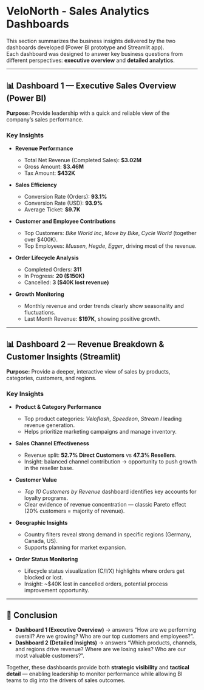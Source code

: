# VeloNorth - Sales Analytics Dashboards

This section summarizes the business insights delivered by the two dashboards developed (Power BI prototype and Streamlit app).  
Each dashboard was designed to answer key business questions from different perspectives: **executive overview** and **detailed analytics**.

---

## 📊 Dashboard 1 — Executive Sales Overview (Power BI)

**Purpose:** Provide leadership with a quick and reliable view of the company’s sales performance.  

### Key Insights
- **Revenue Performance**  
  - Total Net Revenue (Completed Sales): **$3.02M**  
  - Gross Amount: **$3.46M**  
  - Tax Amount: **$432K**  

- **Sales Efficiency**  
  - Conversion Rate (Orders): **93.1%**  
  - Conversion Rate (USD): **93.9%**  
  - Average Ticket: **$9.7K**  

- **Customer and Employee Contributions**  
  - Top Customers: *Bike World Inc*, *Move by Bike*, *Cycle World* (together over $400K).  
  - Top Employees: *Mussen*, *Hegde*, *Egger*, driving most of the revenue.  

- **Order Lifecycle Analysis**  
  - Completed Orders: **311**  
  - In Progress: **20 ($150K)**  
  - Cancelled: **3 ($40K lost revenue)**  

- **Growth Monitoring**  
  - Monthly revenue and order trends clearly show seasonality and fluctuations.  
  - Last Month Revenue: **$197K**, showing positive growth.  

---

## 📊 Dashboard 2 — Revenue Breakdown & Customer Insights (Streamlit)

**Purpose:** Provide a deeper, interactive view of sales by products, categories, customers, and regions.  

### Key Insights
- **Product & Category Performance**  
  - Top product categories: *Veloflash*, *Speedeon*, *Stream I* leading revenue generation.  
  - Helps prioritize marketing campaigns and manage inventory.  

- **Sales Channel Effectiveness**  
  - Revenue split: **52.7% Direct Customers** vs **47.3% Resellers**.  
  - Insight: balanced channel contribution → opportunity to push growth in the reseller base.  

- **Customer Value**  
  - *Top 10 Customers by Revenue* dashboard identifies key accounts for loyalty programs.  
  - Clear evidence of revenue concentration — classic Pareto effect (20% customers = majority of revenue).  

- **Geographic Insights**  
  - Country filters reveal strong demand in specific regions (Germany, Canada, US).  
  - Supports planning for market expansion.  

- **Order Status Monitoring**  
  - Lifecycle status visualization (C/I/X) highlights where orders get blocked or lost.  
  - Insight: ~$40K lost in cancelled orders, potential process improvement opportunity.  

---

## 🎯 Conclusion

- **Dashboard 1 (Executive Overview)** → answers “How are we performing overall? Are we growing? Who are our top customers and employees?”.  
- **Dashboard 2 (Detailed Insights)** → answers “Which products, channels, and regions drive revenue? Where are we losing sales? Who are our most valuable customers?”.  

Together, these dashboards provide both **strategic visibility** and **tactical detail** — enabling leadership to monitor performance while allowing BI teams to dig into the drivers of sales outcomes.
